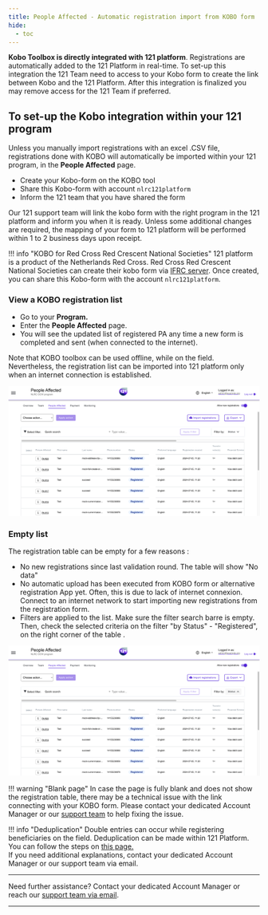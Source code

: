 ```yaml
---
title: People Affected - Automatic registration import from KOBO form
hide:
  - toc
---
```


**Kobo Toolbox is directly integrated with 121 platform**. Registrations are automatically added to the 121 Platform in real-time. To set-up this integration the 121 Team need to access to your Kobo form to create the link between Kobo and the 121 Platform. After this integration is finalized you may remove access for the 121 Team if preferred.

## To set-up the Kobo integration within your 121 program

Unless you manually import registrations with an excel .CSV file, registrations done with KOBO will automatically be imported within your 121 program, in the **People Affected** page.

- Create your Kobo-form on the KOBO tool
- Share this Kobo-form with account `nlrc121platform`
- Inform the 121 team that you have shared the form

Our 121 support team will link the kobo form with the right program in the 121 platform and inform you when it is ready. Unless some additional changes are required, the mapping of your form to 121 platform will be performed within 1 to 2 business days upon receipt.

!!! info "KOBO for Red Cross Red Crescent National Societies"
  121 platform is a product of the Netherlands Red Cross. Red Cross Red Crescent National Societies can create their kobo form via [IFRC server](https://kobo.ifrc.org/). Once created, you can share this Kobo-form with the account `nlrc121platform`.

### View a KOBO registration list


- Go to your **Program.**
- Enter the **People Affected** page.
- You will see the updated list of registered PA any time a new form is completed and sent (when connected to the internet).

Note that KOBO toolbox can be used offline, while on the field. Nevertheless, the registration list can be imported into 121 platform only when an internet connection is established.

![Import Registration button](https://raw.githubusercontent.com/global-121/121-platform/main/e2e/tests/__screenshots__/UserManualScreenshots/userManualScreenshots.spec.ts/RegistrationPageOverview.png)


### Empty list

The registration table can be empty for a few reasons :

- No new registrations since last validation round. The table will show "No data"
- No automatic upload has been executed from KOBO form or alternative registration App yet. Often, this is due to lack of internet connexion. Connect to an internet network to start importing new registrations from the registration form.
- Filters are applied to the list. Make sure the filter search barre is empty. Then, check the selected criteria on the filter "by Status" - "Registered", on the right corner of the table .


![Filter Status Registered](https://raw.githubusercontent.com/global-121/121-platform/main/e2e/tests/__screenshots__/UserManualScreenshots/userManualScreenshots.spec.ts/FilterFunctionStatusSearch.png)


!!! warning "Blank page"
    In case the page is fully blank and does not show the registration table, there may be a technical issue with the link connecting with your KOBO form.
    Please contact your dedicated Account Manager or our [support team](mailto:support@121.global) to help fixing the issue.


!!! info "Deduplication"
    Double entries can occur while registering beneficiaries on the field. Deduplication can be made within 121 Platform. You can follow the steps on [this page.](./registration-deduplication.md)  
    If you need additional explanations, contact your dedicated Account Manager or our support team via email.

___
Need further assistance? Contact your dedicated Account Manager or reach our [support team via email](mailto:support@121.global).
___
